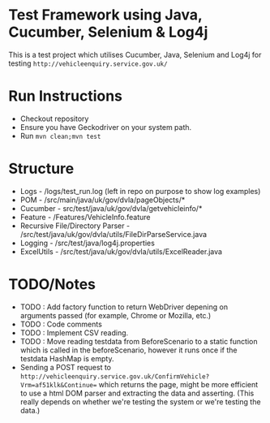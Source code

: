 # Test Framework using Java, Cucumber, Selenium & Log4j

This is a  test project which utilises  Cucumber, Java, Selenium and Log4j for testing `http://vehicleenquiry.service.gov.uk/`


# Run Instructions
- Checkout repository
- Ensure you have Geckodriver on your system path.
- Run `mvn clean;mvn test`

# Structure
- Logs - /logs/test_run.log (left in repo on purpose to show log examples)
- POM - /src/main/java/uk/gov/dvla/pageObjects/*
- Cucumber - src/test/java/uk/gov/dvla/getvehicleinfo/*
- Feature - /Features/VehicleInfo.feature
- Recursive File/Directory Parser - /src/test/java/uk/gov/dvla/utils/FileDirParseService.java
- Logging - /src/test/java/log4j.properties
- ExcelUtils - /src/test/java/uk/gov/dvla/utils/ExcelReader.java

# TODO/Notes
- TODO : Add factory function to return WebDriver depening on arguments passed (for example, Chrome or Mozilla, etc.)
- TODO : Code comments
- TODO : Implement CSV reading.
- TODO : Move reading testdata from BeforeScenario to a static function which is called in the beforeScenario, however it runs once if the testdata HashMap is empty.
- Sending a POST request to `http://vehicleenquiry.service.gov.uk/ConfirmVehicle?Vrm=af51klk&Continue=` which returns the page, might be more efficient to use a html DOM parser and extracting the data and asserting. (This really depends on whether we're testing the system or we're testing the data.)

